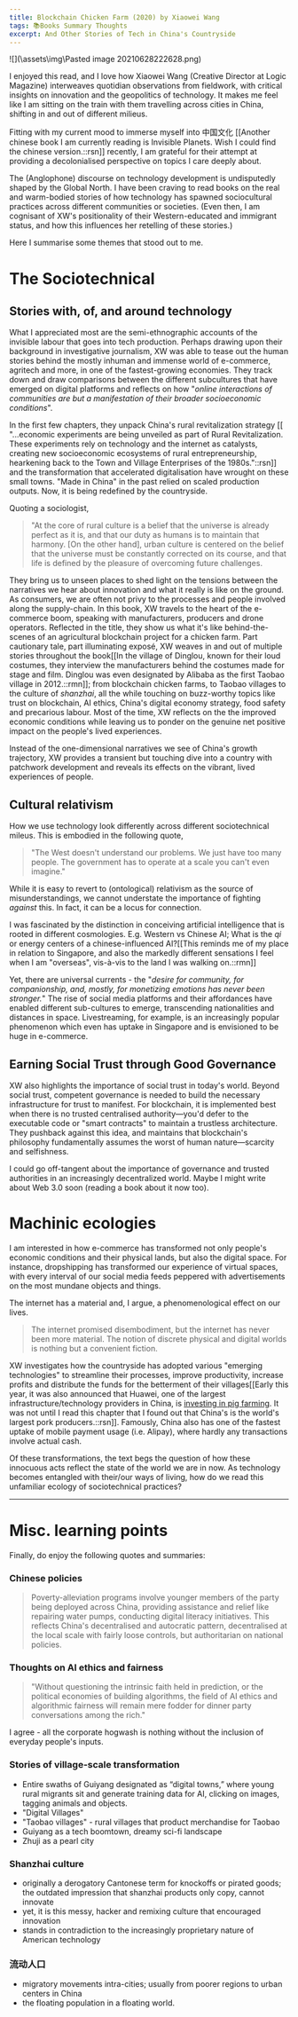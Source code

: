 ```yaml
---
title: Blockchain Chicken Farm (2020) by Xiaowei Wang
tags: 📚Books Summary Thoughts
excerpt: And Other Stories of Tech in China's Countryside
---
```


![](\assets\img\Pasted image 20210628222628.png)

I enjoyed this read, and I love how Xiaowei Wang (Creative Director at Logic Magazine) interweaves quotidian observations from fieldwork, with critical insights on innovation and the geopolitics of technology. It makes me feel like I am sitting on the train with them travelling across cities in China, shifting in and out of different milieus. 

Fitting with my current mood to immerse myself into 中国文化 [[Another chinese book I am currently reading is Invisible Planets. Wish I could find the chinese version.::rsn]] recently, I am grateful for their attempt at providing a decolonialised perspective on topics I care deeply about.

The (Anglophone) discourse on technology development is undisputedly shaped by the Global North. I have been craving to read books on the real and warm-bodied stories of how technology has spawned sociocultural practices across different communities or societies. (Even then, I am cognisant of XW's positionality of their Western-educated and immigrant status, and how this influences her retelling of these stories.)

Here I summarise some themes that stood out to me. 

# The Sociotechnical

## Stories with, of, and around technology
What I appreciated most are the semi-ethnographic accounts of the invisible labour that goes into tech production. Perhaps drawing upon their background in investigative journalism, XW was able to tease out the human stories behind the mostly inhuman and immense world of e-commerce, agritech and more, in one of the fastest-growing economies. They track down and draw comparisons between the different subcultures that have emerged on digital platforms and reflects on how "*online interactions of communities are but a manifestation of their broader socioeconomic conditions*".

In the first few chapters, they unpack China's rural revitalization strategy [[ "...economic experiments are being unveiled as part of Rural Revitalization. These experiments rely on technology and the internet as catalysts, creating new socioeconomic ecosystems of rural entrepreneurship, hearkening back to the Town and Village Enterprises of the 1980s."::rsn]] and the transformation that accelerated digitalisation have wrought on these small towns. "Made in China" in the past relied on scaled production outputs. Now, it is being redefined by the countryside.

Quoting a sociologist,
> "At the core of rural culture is a belief that the universe is already perfect as it is, and that our duty as humans is to maintain that harmony. [On the other hand], urban culture is centered on the belief that the universe must be constantly corrected on its course, and that life is defined by the pleasure of overcoming future challenges.

They bring us to unseen places to shed light on the tensions between the narratives we hear about innovation and what it really is like on the ground. As consumers, we are often not privy to the processes and people involved along the supply-chain. In this book, XW travels to the heart of the e-commerce boom, speaking with manufacturers, producers and drone operators. Reflected in the title, they show us what it's like behind-the-scenes of an agricultural blockchain project for a chicken farm. Part cautionary tale, part illuminating exposé, XW weaves in and out of multiple stories throughout the book[[In the village of Dinglou, known for their loud costumes, they interview the manufacturers behind the costumes made for stage and film. Dinglou was even designated by Alibaba as the first Taobao village in 2012.::rmn]]; from blockchain chicken farms, to Taobao villages to the culture of *shanzhai*, all the while touching on buzz-worthy topics like trust on blockchain, AI ethics, China's digital economy strategy, food safety and precarious labour. Most of the time, XW reflects on the the improved economic conditions while leaving us to ponder on the genuine net positive impact on the people's lived experiences.

Instead of the one-dimensional narratives we see of China's growth trajectory, XW provides a transient but touching dive into a country with patchwork development and reveals its effects on the vibrant, lived experiences of people. 

## Cultural relativism
How we use technology look differently across different sociotechnical mileus. This is embodied in the following quote,

> "The West doesn't understand our problems. We just have too many people. The government has to operate at a scale you can't even imagine."

While it is easy to revert to (ontological) relativism as the source of misunderstandings, we cannot understate the importance of fighting *against* this. In fact, it can be a locus for connection. 

I was fascinated by the distinction in conceiving artificial intelligence that is rooted in different cosmologies. E.g. Western vs Chinese AI; What is the *qi* or energy centers of a chinese-influenced AI?[[This reminds me of my place in relation to Singapore, and also the markedly different sensations I feel when I am "overseas", vis-à-vis to the land I was walking on.::rmn]]

Yet, there are universal currents - the "*desire for community, for companionship, and, mostly, for monetizing emotions has never been stronger.*" The rise of social media platforms and their affordances have enabled different sub-cultures to emerge, transcending nationalities and distances in space. Livestreaming, for example, is an increasingly popular phenomenon which even has uptake in Singapore and is envisioned to be huge in e-commerce. 


## Earning Social Trust through Good Governance
XW also highlights the importance of social trust in today's world. Beyond social trust, competent governance is needed to build the necessary infrastructure for trust to manifest. For blockchain, it is implemented best when there is no trusted centralised authority—you'd defer to the executable code or "smart contracts" to maintain a trustless architecture. They pushback against this idea, and maintains that blockchain's philosophy fundamentally assumes the worst of human nature—scarcity and selfishness. 

I could go off-tangent about the importance of governance and trusted authorities in an increasingly decentralized world. Maybe I might write about Web 3.0 soon (reading a book about it now too).


# Machinic ecologies
 I am interested in how e-commerce has transformed not only people's economic conditions and their physical lands, but also the digital space. For instance, dropshipping has transformed our experience of virtual spaces, with every interval of our social media feeds peppered with advertisements on the most mundane objects and things.

The internet has a material and, I argue, a phenomenological effect on our lives.
> The internet promised disembodiment, but the internet has never been more material. The notion of discrete physical and digital worlds is nothing but a convenient fiction. 

XW investigates how the countryside has adopted various "emerging technologies" to streamline their processes, improve productivity, increase profits and distribute the funds for the betterment of their villages[[Early this year, it was also announced that Huawei, one of the largest infrastructure/technology providers in China, is [investing in pig farming](https://www.scmp.com/tech/big-tech/article/3122215/huawei-turns-ai-pig-farming-chinese-tech-giant-explores-new-growth). It was not until I read this chapter that I found out that China's is the world's largest pork producers.::rsn]]. Famously, China also has one of the fastest uptake of mobile payment usage (i.e. Alipay), where hardly any transactions involve actual cash. 

Of these transformations, the text begs the question of how these innocuous acts reflect the state of the world we are in now. As technology becomes entangled with their/our ways of living, how do we read this unfamiliar ecology of sociotechnical practices?

---
# Misc. learning points

Finally, do enjoy the following quotes and summaries: 

### Chinese policies
> Poverty-alleviation programs involve younger members of the party being deployed across China, providing assistance and relief like repairing water pumps, conducting digital literacy initiatives. This reflects China's decentralised and autocratic pattern, decentralised at the local scale with fairly loose controls, but authoritarian on national policies. 

### Thoughts on AI ethics and fairness
> "Without questioning the intrinsic faith held in prediction, or the political economies of building algorithms, the field of AI ethics and algorithmic fairness will remain mere fodder for dinner party conversations among the rich."

I agree - all the corporate hogwash is nothing without the inclusion of everyday people's inputs. 

### **Stories of village-scale transformation** 
- Entire swaths of Guiyang designated as “digital towns,” where young rural migrants sit and generate training data for AI, clicking on images, tagging animals and objects. 
- "Digital Villages"
- "Taobao villages" - rural villages that product merchandise for Taobao
- Guiyang as a tech boomtown, dreamy sci-fi landscape
- Zhuji as a pearl city

### **Shanzhai culture**
- originally a derogatory Cantonese term for knockoffs or pirated goods; the outdated impression that shanzhai products only copy, cannot innovate
- yet, it is this messy, hacker and remixing culture that encouraged innovation 
- stands in contradiction to the increasingly proprietary nature of American technology 

### **流动人口**
- migratory movements intra-cities; usually from poorer regions to urban centers in China
- the floating population in a floating world. 
